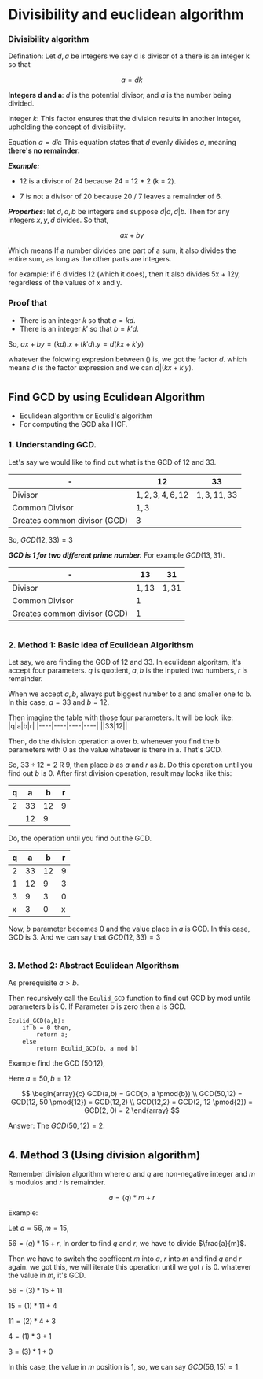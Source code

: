 # Divisibility and euclidean algorithm

### Divisibility algorithm

Defination: Let $d,a$ be integers we say d is divisor of a there is an integer k so that

$$
a = dk
$$

**Integers d and a**: $d$ is the potential divisor, and $a$ is the number being divided.

Integer $k$: This factor ensures that the division results in another integer, upholding the concept of divisibility.

Equation $a = dk$: This equation states that $d$ evenly divides $a$, meaning **there's no remainder.**

***Example:***

- 12 is a divisor of 24 because 24 = 12 * 2 (k = 2).

- 7 is not a divisor of 20 because 20 / 7 leaves a remainder of 6.

***Properties***: let $d,a,b$ be integers and suppose  $d|a, d | b$. Then for any integers $x,y,d$ divides. So that,

$$
ax + by
$$

Which means If a number divides one part of a sum, it also divides the entire sum, as long as the other parts are integers.

for example: if 6 divides 12 (which it does), then it also divides 5x + 12y, regardless of the values of x and y.

### Proof that
- There is an integer $k$ so that $a = kd$.
- There is an integer $k'$ so that $b = k'd$.

So, $ax + by = (kd).x + (k'd).y = d(kx+k'y)$

whatever the folowing expresion between () is, we got the factor $d$. which means $d$ is the factor expression and we can $d|(kx+k'y)$.


#

## Find GCD by using Eculidean Algorithm

- Eculidean algorithm or Eculid's algorithm
- For computing the GCD aka HCF.


### 1. Understanding GCD.

Let's say we would like to find out what is the GCD of 12 and 33.

|-|12|33|
|---|---|---|
|Divisor| $1,2,3,4,6,12$| $1,3,11,33$ |
|Common Divisor|$1,3$||
|Greates common divisor (GCD)|3||

So, $GCD(12,33) = 3$

***GCD is 1 for two different prime number.*** For example $GCD(13,31)$.

|-|13|31|
|---|---|---|
|Divisor| $1,13$| $1,31$ |
|Common Divisor|$1$||
|Greates common divisor (GCD)|1||

#

### 2. Method 1: Basic idea of Eculidean Algorithsm

Let say, we are finding the GCD of 12 and 33.
In eculidean algoritsm, it's accept four parameters. $q$ is quotient, $a,b$ is the inputed two numbers, $r$ is remainder.

When we accept $a,b$, always put biggest number to a and smaller one to b. In this case, $a=33$ and $b=12$.

Then imagine the table with those four parameters. It will be look like:
|q|a|b|r|
|----|----|----|----|
||33|12||

Then, do the division operation a over b. whenever you find the b parameters with 0 as the value whatever is there in a. That's GCD.

So, $33 ÷ 12 = 2 \text{ R 9}$, then place $b$ as $a$ and $r$ as $b$. Do this operation until you find out $b$ is 0. After first division operation, result may looks like this:

|q|a|b|r|
|----|----|----|----|
|2|33|12|9|
||12|9||

Do, the operation until you find out the GCD.

|q|a|b|r|
|----|----|----|----|
|2|33|12|9|
|1|12|9|3|
|3|9|3|0|
|x|3|0|x|

Now, $b$ parameter becomes 0 and the value place in $a$ is GCD. In this case, GCD is 3. And we can say that $GCD(12,33) = 3$
#

### 3. Method 2: Abstract Eculidean Algorithsm

As prerequisite $a \gt b$.

Then recursively call the `Eculid_GCD` function to find out GCD by mod untils parameters b is 0. If Parameter b is zero then a is GCD.

```
Eculid_GCD(a,b):
    if b = 0 then,
        return a;
    else 
        return Eculid_GCD(b, a mod b)
```

Example find the GCD (50,12),

Here $a=50, b=12$

$$ \begin{array}{c}
GCD(a,b) = GCD(b, a \pmod{b}) \\
GCD(50,12) = GCD(12, 50 \pmod{12}) = GCD(12,2) \\
GCD(12,2) = GCD(2, 12 \pmod{2}) = GCD(2, 0) = 2
\end{array}
$$

Answer: The $GCD(50,12) = 2$.

#


## 4. Method 3 (Using division algorithm)
Remember division algorithm where $a$ and $q$ are non-negative integer and $m$ is modulos and $r$ is remainder.

$$
a = (q) * m  + r
$$

Example:

Let $a = 56, m = 15$,

$56 = (q) * 15 + r$, In order to find $q$ and $r$, we have to divide $\frac{a}{m}$.

Then we have to switch the coefficent $m$ into $a$, $r$ into $m$ and find $q$ and $r$ again. we got this, we will iterate this operation until we got $r$ is 0. whatever the value in $m$, it's GCD.

$56 = (3) * 15 + 11$

$15 = (1) * 11 + 4$

$11 = (2) * 4 + 3$

$4 = (1) * 3 + 1$

$3 = (3) * 1 + 0$

In this case, the value in $m$ position is 1, so, we can say $GCD(56,15) = 1$.